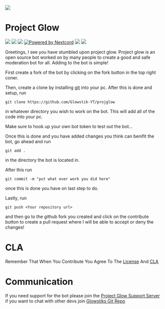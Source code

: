 ![](assets/projglowbanner.png)

# Project Glow


[![](https://discord.com/api/guilds/794739329956053063/embed.png)](https://discord.gg/bZJYdBXGjr)
[![](https://custom-icon-badges.herokuapp.com/github/commit-activity/w/glowstik-yt/projglow?style=plastic&logo=github)](https://github.com/Glowstik-YT/projglow)
[![](https://custom-icon-badges.herokuapp.com/github/last-commit/glowstik-yt/projglow?style=plastic&logo=github)](https://github.com/Glowstik-YT/projglow)
[![Powered by Nextcord](https://img.shields.io/github/license/Glowstik-YT/projglow?style=plastic)](LICENSE)
[![](https://custom-icon-badges.herokuapp.com/bitbucket/issues/Glowstik-YT/projglow?style=plastic&logo=github)](https://github.com/Glowstik-YT/projglow/issues)
[![](https://img.shields.io/github/issues-pr-raw/Glowstik-YT/projglow?color=gree&label=Pull%20Requests&style=plastic)](https://github.com/Glowstik-YT/projglow/pulls)

Greetings, I see you have stumbled upon project glow. Project glow is an open source bot worked on by many people to create a 
good and safe moderation bot for all. Adding to the bot is simple!

First create a fork of the bot by clicking on the fork button in the top right coner.

Then, create a clone by installing [git](https://git-scm.com/) into your pc. After this is done and setup, run 
```
git clone https://github.com/Glowstik-YT/projglow
```
in whatever directory you wish to work on the bot. This will add all of the code into your pc.

Make sure to hook up your own bot token to test out the bot...

Once this is done and you have added changes you think can benifit the bot, go ahead and run
```
git add .
```
in the directory the bot is located in.

After this run
```
git commit -m "put what ever work you did here"
```
once this is done you have on last step to do.

Lastly, run 
```
git push <Your repository url>
```
and then go to the github fork you created and click on the contribute button to create a pull request where I will be able to accept or deny the changes!
# CLA
Remember That When You Contribute You Agree To The [License](/LICENSE) And [CLA](/CLA.md)

# Communication

If you need support for the bot please join the [Project Glow Support Server](https://discord.gg/bpvrRDWEQV) if you want to chat with other devs join [Glowstiks Git Repo](https://discord.gg/hJDsAVkkuU)
